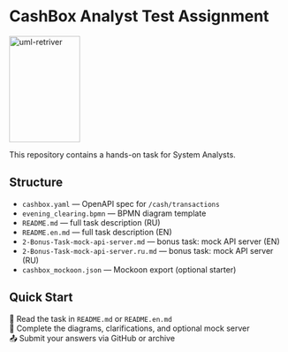 
# CashBox Analyst Test Assignment
<img width="128" height="192" alt="uml-retriver" src="https://github.com/user-attachments/assets/d6675930-7cee-4870-9ee2-1ee6eace28b2" />

This repository contains a hands-on task for System Analysts.

## Structure

- `cashbox.yaml` — OpenAPI spec for `/cash/transactions`
- `evening_clearing.bpmn` — BPMN diagram template
- `README.md` — full task description (RU)
- `README.en.md` — full task description (EN)
- `2-Bonus-Task-mock-api-server.md` — bonus task: mock API server (EN)
- `2-Bonus-Task-mock-api-server.ru.md` — bonus task: mock API server (RU)
- `cashbox_mockoon.json` — Mockoon export (optional starter)

## Quick Start

📌 Read the task in `README.md` or `README.en.md`  
🎯 Complete the diagrams, clarifications, and optional mock server  
📤 Submit your answers via GitHub or archive
